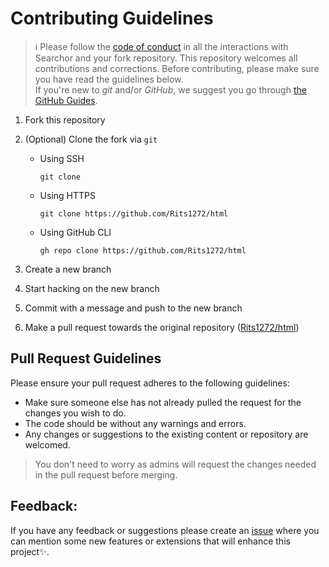 # Contributing Guidelines

> :information_source: Please follow the [code of conduct](CODE_OF_CONDUCT.md) in all the interactions with Searchor and your fork repository.
This repository welcomes all contributions and corrections. Before contributing, please make sure you have read the guidelines below. <br>
If you're new to _git_ and/or _GitHub_, we suggest you go through [the GitHub Guides](https://github.com/Rits1272/html).
1. Fork this repository
2. (Optional) Clone the fork via `git`
   - Using SSH

     ```shell
     git clone 
     ```

   - Using HTTPS

     ```shell
     git clone https://github.com/Rits1272/html
     ```

   - Using GitHub CLI

     ```shell
     gh repo clone https://github.com/Rits1272/html
     ```

3. Create a new branch 
4. Start hacking on the new branch
5. Commit with a message and push to the new branch
6. Make a pull request towards the original repository ([Rits1272/html](https://github.com/Rits1272/html))

## Pull Request Guidelines

Please ensure your pull request adheres to the following guidelines:

- Make sure someone else has not already pulled the request for the changes you wish to do.
- The code should be without any warnings and errors.
- Any changes or suggestions to the existing content or repository are welcomed.

> You don't need to worry as admins will request the changes needed in the pull request before merging.
## Feedback:

If you have any feedback or suggestions please create an  <a href="https://github.com/devict/ictgamejam/issues">issue</a> where you can mention some new features or extensions that will enhance this project✨.

<!-- ------------------------------------------------------------------------------------------------------------------------------------------------------->

